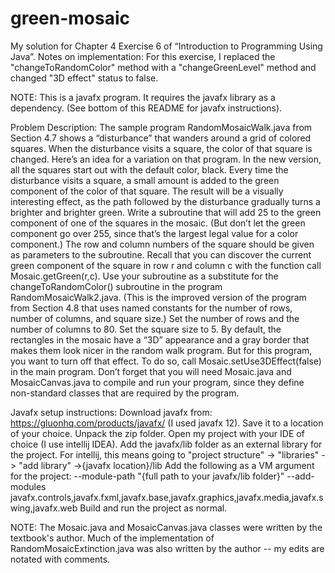 # green-mosaic

My solution for Chapter 4 Exercise 6 of “Introduction to Programming Using Java”.
Notes on implementation: For this exercise, I replaced the "changeToRandomColor" method with a "changeGreenLevel" method and changed "3D effect" status to false.

NOTE: This is a javafx program. It requires the javafx library as a dependency. (See bottom of this README for javafx instructions).

Problem Description:
The sample program RandomMosaicWalk.java from Section 4.7 shows a “disturbance”
that wanders around a grid of colored squares. When the disturbance visits a square,
the color of that square is changed. Here’s an idea for a variation on that program. In
the new version, all the squares start out with the default color, black. Every time the
disturbance visits a square, a small amount is added to the green component of the color
of that square. The result will be a visually interesting effect, as the path followed by the
disturbance gradually turns a brighter and brighter green.
Write a subroutine that will add 25 to the green component of one of the squares in the
mosaic. (But don’t let the green component go over 255, since that’s the largest legal value
for a color component.) The row and column numbers of the square should be given as
parameters to the subroutine. Recall that you can discover the current green component
of the square in row r and column c with the function call Mosaic.getGreen(r,c). Use
your subroutine as a substitute for the changeToRandomColor() subroutine in the program
RandomMosaicWalk2.java. (This is the improved version of the program from Section 4.8
that uses named constants for the number of rows, number of columns, and square size.)
Set the number of rows and the number of columns to 80. Set the square size to 5.
By default, the rectangles in the mosaic have a “3D” appearance and a gray border
that makes them look nicer in the random walk program. But for this program, you
want to turn off that effect. To do so, call Mosaic.setUse3DEffect(false) in the main
program.
Don’t forget that you will need Mosaic.java and MosaicCanvas.java to compile and run
your program, since they define non-standard classes that are required by the program.


Javafx setup instructions:
Download javafx from: https://gluonhq.com/products/javafx/ (I used javafx 12). Save it to a location of your choice.
Unpack the zip folder.
Open my project with your IDE of choice (I use intellij IDEA).
Add the javafx/lib folder as an external library for the project. For intellij, this means going to "project structure" -> "libraries" -> "add library" ->{javafx location}/lib
Add the following as a VM argument for the project: --module-path "{full path to your javafx/lib folder}" --add-modules javafx.controls,javafx.fxml,javafx.base,javafx.graphics,javafx.media,javafx.swing,javafx.web
Build and run the project as normal.

NOTE: The Mosaic.java and MosaicCanvas.java classes were written by the textbook's author. Much of the implementation of RandomMosaicExtinction.java was also written by the author -- my edits are notated with comments.
